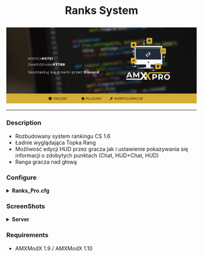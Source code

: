 <div align="center">
<h1><p></p>Ranks System<p></p></h1>
<img src="https://github.com/AmxxPro-pl/.github/blob/main/Banner-new.png"></img>
</div>

---

### Description
- Rozbudowany system rankingu CS 1.6
- Ładnie wyglądająca Topka Rang
- Możliwość edycji HUD przez gracza jak i ustawienie pokazywania się informacji o zdobytych punktach (Chat, HUD+Chat, HUD)
- Ranga gracza nad głową

### Configure
<details>
  <summary><b>Ranks_Pro.cfg</b></summary>

```
//===================== » Ranks System - Configuration « =====================
//                     Aut(h)or pluginu: N1K1Cz
//                     Strona: © AmxxPro.pl

//Glowny prefix pluginu ( Ranks Pro - Domyślnie )
amxxpro_rank_prefix "Ranks Pro"

//Nazwa Forum ( AmxxPro.pl - Domyślnie )
amxxpro_rank_forum "AmxxPro.pl"

//Flaga VIP ( t - Domyślnie )
amxxpro_rank_vipflag "t"

//Punkty za zwyklego fraga
amxxpro_rank_kill "10"

//Punkty za zwyklego fraga (VIP)
amxxpro_rank_kill_vip "20"

//Punkty za fraga z HS
amxxpro_rank_hs "20"

//Punkty za fraga z HS (VIP)
amxxpro_rank_hs_vip "60"

//Punkty za plant paki
amxxpro_rank_plant "30"

//Punkty za plant paki (VIP)
amxxpro_rank_plant_vip "60"

//Punkty za defuse paki
amxxpro_rank_defuse "30"

//Punkty za defuse paki (VIP)
amxxpro_rank_defuse_vip "60"

//Punkty za uratowanie host
amxxpro_rank_resc_host "10"

//Punkty za uratowanie host (VIP)
amxxpro_rank_resc_host_vip "20"

//Punkty za zabicie hosta (zabierane)
amxxpro_rank_kill_host "10"

//Punkty za zabicie hosta (zabierane) (VIP)
amxxpro_rank_kill_host_vip "10"

//Co ile dni ma czyscic zapis z graczy ktorzy juz nie graja?
amxxpro_rank_vault "30"

//Od ilu graczy maja byc zliczane punkty?
amxxpro_rank_players "3"
            
//===================== » Ranks System - Configuration « =====================
```
</details>

### ScreenShots

<details>
  <summary><b>Server</b></summary>
  - HUD
  
   <img src="https://github.com/AmxxPro-pl/Ranks-System/blob/main/img/HUD.png"></img>
  - Main Menu
  
  <img src="https://github.com/AmxxPro-pl/Ranks-System/blob/main/img/menu_main.png"></img>
  
  - Menu HUD
  
  <img src="https://github.com/AmxxPro-pl/Ranks-System/blob/main/img/menu_hud1.png"></img> 
  
  <img src="https://github.com/AmxxPro-pl/Ranks-System/blob/main/img/menu_hud2.png"></img>
  - Menu Admin
  
  <img src="https://github.com/AmxxPro-pl/Ranks-System/blob/main/img/menu_admin.png"></img>
  - Spisy Punktow i Rang
  
  <img src="https://github.com/AmxxPro-pl/Ranks-System/blob/main/img/spis_punktow.png"></img>
  
  <img src="https://github.com/AmxxPro-pl/Ranks-System/blob/main/img/spis_rang.png"></img>
  - Topka
  
  <img src="https://github.com/AmxxPro-pl/Ranks-System/blob/main/img/rangi_top15.png"></img>
</details>

### Requirements 
- AMXModX 1.9 / AMXModX 1.10
